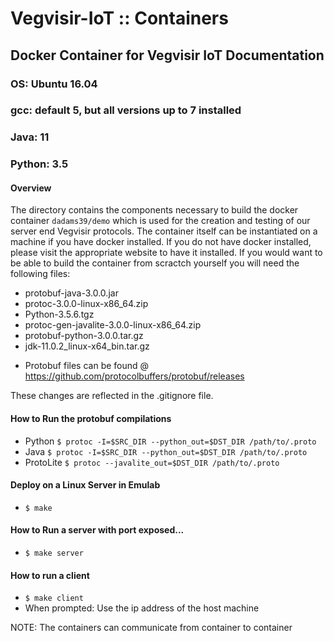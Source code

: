 #  Vegvisir-IoT :: Containers
## Docker Container for Vegvisir IoT Documentation
###  OS: Ubuntu 16.04
###  gcc: default 5, but all versions up to 7 installed
###  Java: 11
###  Python: 3.5

#### Overview
The directory contains the components necessary to build the docker container
`dadams39/demo` which is used for the creation and testing of our server end
Vegvisir protocols. The container itself can be instantiated on a machine if
you have docker installed. If you do not have docker installed, please visit
the appropriate website to have it installed. If you would want to be able
to build the container from scractch yourself you will need the following
files:

- protobuf-java-3.0.0.jar
- protoc-3.0.0-linux-x86_64.zip
- Python-3.5.6.tgz 
- protoc-gen-javalite-3.0.0-linux-x86_64.zip
- protobuf-python-3.0.0.tar.gz
- jdk-11.0.2_linux-x64_bin.tar.gz

* Protobuf files can be found @ https://github.com/protocolbuffers/protobuf/releases

These changes are reflected in the .gitignore file.
#### How to Run the protobuf compilations
-  Python
   `$ protoc -I=$SRC_DIR --python_out=$DST_DIR /path/to/.proto `
-  Java
   `$ protoc -I=$SRC_DIR --python_out=$DST_DIR /path/to/.proto `
-  ProtoLite
   `$ protoc --javalite_out=$DST_DIR /path/to/.proto `

#### Deploy on a Linux Server in Emulab
- `$ make`
#### How to Run a server with port exposed...
- `$ make server`
#### How to run a client
- `$ make client`
- When prompted: Use the ip address of the host machine

NOTE: The containers can communicate from container to container
